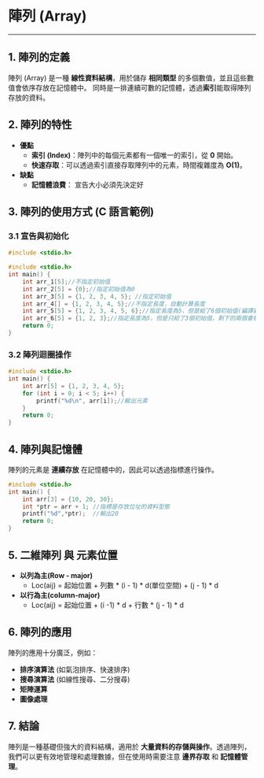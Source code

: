 # 陣列 (Array) 
---

## 1. 陣列的定義

陣列 (Array) 是一種 **線性資料結構**，用於儲存 **相同類型** 的多個數值，並且這些數值會依序存放在記憶體中。
同時是一排連續可數的記憶體，透過**索引**能取得陣列存放的資料。
## 2. 陣列的特性
  - **優點**
      - **索引 (Index)**：陣列中的每個元素都有一個唯一的索引，從 **0** 開始。
      - **快速存取**：可以透過索引直接存取陣列中的元素，時間複雜度為 **O(1)**。
  - **缺點**  
      - **記憶體浪費**： 宣告大小必須先決定好
## 3. 陣列的使用方式 (C 語言範例)

### 3.1 宣告與初始化

```c
#include <stdio.h>

#include <stdio.h>
int main() {
    int arr_1[5];//不指定初始值
    int arr_2[5] = {0};//指定初始值為0
    int arr_3[5] = {1, 2, 3, 4, 5}; //指定初始值
    int arr_4[] = {1, 2, 3, 4, 5};//不指定長度，自動計算長度
    int arr_5[5] = {1, 2, 3, 4, 5, 6};//指定長度為5，但是給了6個初始值(編譯器會警告)
    int arr_6[5] = {1, 2, 3};//指定長度為5，但是只給了3個初始值，剩下的兩個會被初始化為0
    return 0;
}
```

### 3.2 陣列迴圈操作

```c
#include <stdio.h>
int main() {
    int arr[5] = {1, 2, 3, 4, 5};
    for (int i = 0; i < 5; i++) {
        printf("%d\n", arr[i]);//輸出元素
    }
    return 0;
}
```


## 4. 陣列與記憶體

陣列的元素是 **連續存放** 在記憶體中的，因此可以透過指標進行操作。

```c
#include <stdio.h>
int main() {
    int arr[3] = {10, 20, 30};
    int *ptr = arr + 1; //指標是存放位址的資料型態
    printf("%d",*ptr);  //輸出20
    return 0;
}
```
## 5. 二維陣列 與 元素位置
- **以列為主(Row - major)**
    - Loc(aij) = 起始位置 + 列數 * (i - 1) * d(單位空間) + (j - 1) * d
- **以行為主(column-major)**
    - Loc(aij) = 起始位置 + (i -1) * d + 行數 * (j - 1) * d     
## 6. 陣列的應用

陣列的應用十分廣泛，例如：

- **排序演算法** (如氣泡排序、快速排序)
- **搜尋演算法** (如線性搜尋、二分搜尋)
- **矩陣運算**
- **圖像處理**
## 7. 結論

陣列是一種基礎但強大的資料結構，適用於 **大量資料的存儲與操作**。透過陣列，我們可以更有效地管理和處理數據，但在使用時需要注意 **邊界存取** 和 **記憶體管理**。
